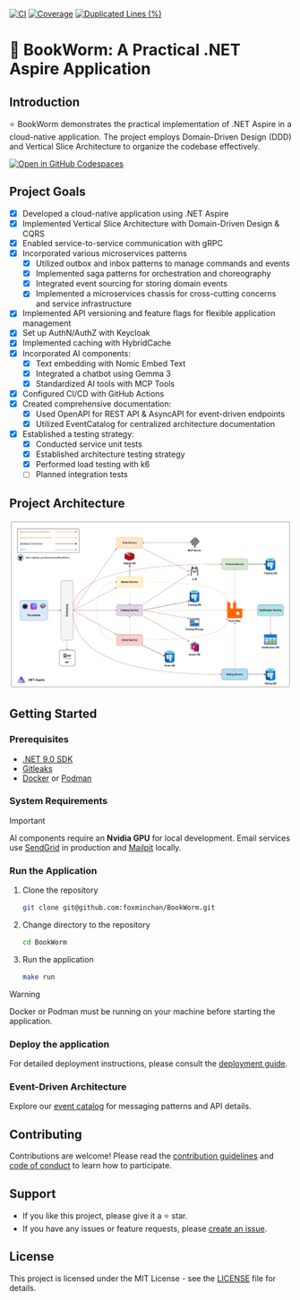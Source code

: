 [![CI](https://github.com/foxminchan/BookWorm/actions/workflows/ci.yaml/badge.svg)](https://github.com/foxminchan/BookWorm/actions/workflows/ci.yaml)
[![Coverage](https://sonarcloud.io/api/project_badges/measure?project=foxminchan_BookWorm&metric=coverage)](https://sonarcloud.io/summary/new_code?id=foxminchan_BookWorm)
[![Duplicated Lines (%)](https://sonarcloud.io/api/project_badges/measure?project=foxminchan_BookWorm&metric=duplicated_lines_density)](https://sonarcloud.io/summary/new_code?id=foxminchan_BookWorm)

# 📖 BookWorm: A Practical .NET Aspire Application

## Introduction

<p align="justify">
⭐ BookWorm demonstrates the practical implementation of .NET Aspire in a cloud-native application. The project employs Domain-Driven Design (DDD) and Vertical Slice Architecture to organize the codebase effectively.
</p>

<div>
  <a href="https://codespaces.new/foxminchan/BookWorm?quickstart=1">
    <img alt="Open in GitHub Codespaces" src="https://github.com/codespaces/badge.svg">
  </a>
</div>

## Project Goals

- [x] Developed a cloud-native application using .NET Aspire
- [x] Implemented Vertical Slice Architecture with Domain-Driven Design & CQRS
- [x] Enabled service-to-service communication with gRPC
- [x] Incorporated various microservices patterns
  - [x] Utilized outbox and inbox patterns to manage commands and events
  - [x] Implemented saga patterns for orchestration and choreography
  - [x] Integrated event sourcing for storing domain events
  - [x] Implemented a microservices chassis for cross-cutting concerns and service infrastructure
- [x] Implemented API versioning and feature flags for flexible application management
- [x] Set up AuthN/AuthZ with Keycloak
- [x] Implemented caching with HybridCache
- [x] Incorporated AI components:
  - [x] Text embedding with Nomic Embed Text
  - [x] Integrated a chatbot using Gemma 3
  - [x] Standardized AI tools with MCP Tools
- [x] Configured CI/CD with GitHub Actions
- [x] Created comprehensive documentation:
  - [x] Used OpenAPI for REST API & AsyncAPI for event-driven endpoints
  - [x] Utilized EventCatalog for centralized architecture documentation
- [x] Established a testing strategy:
  - [x] Conducted service unit tests
  - [x] Established architecture testing strategy
  - [x] Performed load testing with k6
  - [ ] Planned integration tests

## Project Architecture

![Project Architecture](assets/architecture.png)

## Getting Started

### Prerequisites

- [.NET 9.0 SDK](https://dotnet.microsoft.com/download/dotnet/9.0)
- [Gitleaks](https://gitleaks.io/)
- [Docker](https://www.docker.com/get-started) or [Podman](https://podman-desktop.io/)

### System Requirements

> [!IMPORTANT]
>
> AI components require an **Nvidia GPU** for local development. Email services use [SendGrid](https://sendgrid.com/) in production and [Mailpit](https://mailpit.axllent.org/) locally.

### Run the Application

1. Clone the repository

   ```bash
   git clone git@github.com:foxminchan/BookWorm.git
   ```

2. Change directory to the repository

   ```bash
   cd BookWorm
   ```

3. Run the application

   ```bash
   make run
   ```

> [!WARNING]
> Docker or Podman must be running on your machine before starting the application.

### Deploy the application

For detailed deployment instructions, please consult the [deployment guide](./deploys/README.md).

### Event-Driven Architecture

Explore our [event catalog](https://bookwormdev.netlify.app/) for messaging patterns and API details.

## Contributing

Contributions are welcome! Please read the [contribution guidelines](./.github/CONTRIBUTING.md) and [code of conduct](./.github/CODE-OF-CONDUCT.md) to learn how to participate.

## Support

- If you like this project, please give it a ⭐ star.
- If you have any issues or feature requests, please [create an issue](https://github.com/foxminchan/BookWorm/issues/new/choose).

## License

This project is licensed under the MIT License - see the [LICENSE](LICENSE) file for details.
